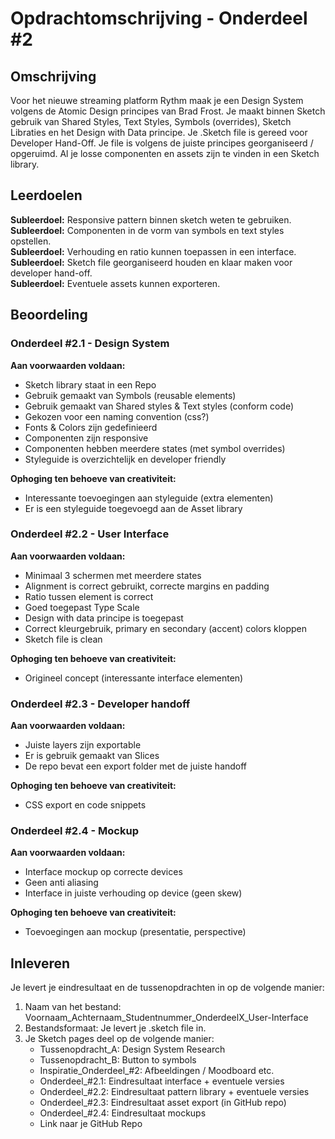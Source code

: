 # Opdrachtomschrijving - Onderdeel #2

## Omschrijving
Voor het nieuwe streaming platform Rythm maak je een Design System volgens de Atomic Design principes van Brad Frost. Je maakt binnen Sketch gebruik van Shared Styles, Text Styles, Symbols (overrides), Sketch Libraties en het Design with Data principe.
Je .Sketch file is gereed voor Developer Hand-Off. Je file is volgens de juiste principes georganiseerd / opgeruimd. Al je losse componenten en assets zijn te vinden in een Sketch library.

## Leerdoelen
**Subleerdoel:** Responsive pattern binnen sketch weten te gebruiken.  
**Subleerdoel:** Componenten in de vorm van symbols en text styles opstellen.  
**Subleerdoel:** Verhouding en ratio kunnen toepassen in een interface.  
**Subleerdoel:** Sketch file georganiseerd houden en klaar maken voor developer hand-off.  
**Subleerdoel:** Eventuele assets kunnen exporteren.  

## Beoordeling

### Onderdeel #2.1 - Design System
**Aan voorwaarden voldaan:**  
* Sketch library staat in een Repo
* Gebruik gemaakt van Symbols (reusable elements)
* Gebruik gemaakt van Shared styles & Text styles (conform code)
* Gekozen voor een naming convention (css?)
* Fonts & Colors zijn gedefinieerd
* Componenten zijn responsive
* Componenten hebben meerdere states (met symbol overrides)
* Styleguide is overzichtelijk en developer friendly

**Ophoging ten behoeve van creativiteit:**
* Interessante toevoegingen aan styleguide (extra elementen)
* Er is een styleguide toegevoegd aan de Asset library

### Onderdeel #2.2 - User Interface
**Aan voorwaarden voldaan:**  
* Minimaal 3 schermen met meerdere states
* Alignment is correct gebruikt, correcte margins en padding
* Ratio tussen element is correct
* Goed toegepast Type Scale
* Design with data principe is toegepast
* Correct kleurgebruik, primary en secondary (accent) colors kloppen
* Sketch file is clean

**Ophoging ten behoeve van creativiteit:**
* Origineel concept (interessante interface elementen)

### Onderdeel #2.3 - Developer handoff
**Aan voorwaarden voldaan:**  
* Juiste layers zijn exportable 
* Er is gebruik gemaakt van Slices
* De repo bevat een export folder met de juiste handoff

**Ophoging ten behoeve van creativiteit:**
* CSS export en code snippets

### Onderdeel #2.4 - Mockup
**Aan voorwaarden voldaan:**  
* Interface mockup op correcte devices
* Geen anti aliasing
* Interface in juiste verhouding op device (geen skew)

**Ophoging ten behoeve van creativiteit:**
* Toevoegingen aan mockup (presentatie, perspective)

## Inleveren
Je levert je eindresultaat en de tussenopdrachten in op de volgende manier:

1. Naam van het bestand:  Voornaam_Achternaam_Studentnummer_OnderdeelX_User-Interface
1. Bestandsformaat: Je levert je .sketch file in.
1. Je Sketch pages deel op de volgende manier:
    * Tussenopdracht_A: Design System Research
    * Tussenopdracht_B: Button to symbols
    * Inspiratie_Onderdeel_#2: Afbeeldingen / Moodboard etc.
    * Onderdeel_#2.1: Eindresultaat interface + eventuele versies
    * Onderdeel_#2.2: Eindresultaat pattern library + eventuele versies
    * Onderdeel_#2.3: Eindresultaat asset export (in GitHub repo)
    * Onderdeel_#2.4: Eindresultaat mockups
    * Link naar je GitHub Repo
